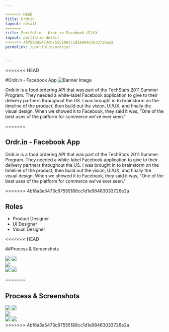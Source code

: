 ```yaml
---

<<<<<<< HEAD
title: Ordrin
layout: detail
=======
title: Portfolio - Ordr.in Facebook UI/UX
layout: portfolio-detail
>>>>>>> 4bf8a3a5473c67555188cc1d1e98463033726e2a
permalink: /portfolio/ordrin/


---
```


<<<<<<< HEAD

#Ordr.in - Facebook App
![Banner Image](../../img/gallery/ordr/ordr-0.jpg)
	
Ordr.in is a food ordering API that was part of the TechStars 2011 Summer Program.  They needed a white-label Facebook application to give to their delivery partners throughout the US.  I was brought in to brainstorm on the timeline of the product, then build out the vision, UI/UX, and finally the visual design. When we showed it to Facebook, they said it was, "One of the best uses of the platform for commerce we've ever seen."
	
=======
<h2>Ordr.in - Facebook App</h2>
<p>Ordr.in is a food ordering API that was part of the TechStars 2011 Summer Program.  They needed a white-label Facebook application to give to their delivery partners throughout the US.  I was brought in to brainstorm on the timeline of the product, then build out the vision, UI/UX, and finally the visual design. When we showed it to Facebook, they said it was, "One of the best uses of the platform for commerce we've ever seen."</p>
>>>>>>> 4bf8a3a5473c67555188cc1d1e98463033726e2a
<h2>Roles</h2>
<ul>
	<li>Product Designer</li>
	<li>UI Designer</li>
	<li>Visual Designer</li>
</ul>
<<<<<<< HEAD

##Process & Screenshots

<div class="row pad-me">
	<img src="../../img/gallery/ordr/ordr-1.jpg" class="large-5" caption="wireframes-early">
	<img src="../../img/gallery/ordr/ordr-2.jpg" class="large-5 push-2" caption="design-1col">
</div>
<div class="row pad-me">
	<img src="../../img/gallery/ordr/ordr-3.jpg" class="large-12">
</div>
<div class="row pad-me">
	<img src="../../img/gallery/ordr/ordr-4.jpg" class="large-5" caption="design-1cal-alt">
	<img src="../../img/gallery/ordr/ordr-5.jpg" class="large-5 push-2" caption="design-1col-alt2">
</div>

<!-- ![Wireframes for early concepts](../../img/gallery/ordr/ordr-1.jpg) -->
=======
<h2>Process &amp; Screenshots</h2>	
<div class="row">
	<img src="{{:root}}/img/gallery/portfolio/ordr-1.jpg" class="small-6 large-6 columns" caption="wireframes-early">
	<img src="{{:root}}/img/gallery/portfolio/ordr-2.jpg" class="small-6 large-6 columns" caption="design-1col">
</div>		

<img src="{{:root}}/img/gallery/portfolio/ordr-3.jpg" class="large-12" caption="design-1col-full">

<div class="row">
	<img src="{{:root}}/img/gallery/portfolio/ordr-4.jpg" class="small-6 large-6 columns" caption="design-1cal-alt">
	<img src="{{:root}}/img/gallery/portfolio/ordr-5.jpg" class="small-6 large-6 columns" caption="design-1col-alt2">
</div>
>>>>>>> 4bf8a3a5473c67555188cc1d1e98463033726e2a
